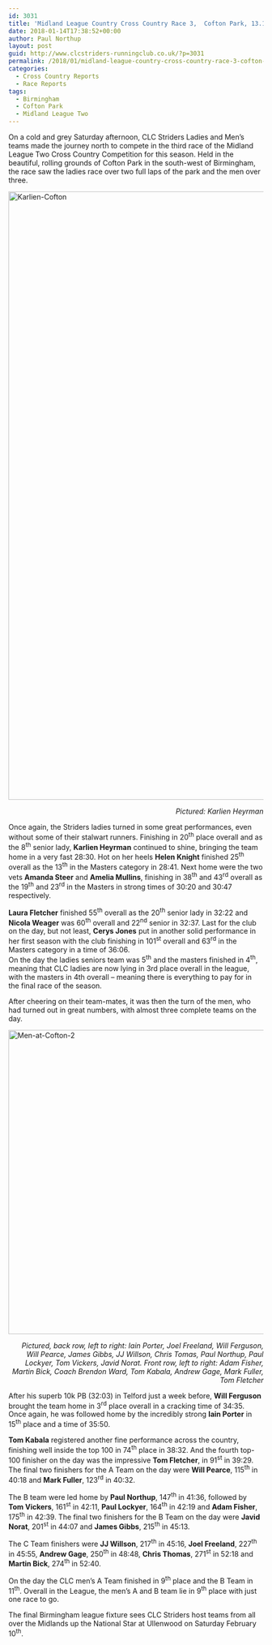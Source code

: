 ```yaml
---
id: 3031
title: 'Midland League Country Cross Country Race 3,  Cofton Park, 13.1.18'
date: 2018-01-14T17:38:52+00:00
author: Paul Northup
layout: post
guid: http://www.clcstriders-runningclub.co.uk/?p=3031
permalink: /2018/01/midland-league-country-cross-country-race-3-cofton-park-13-1-18/
categories:
  - Cross Country Reports
  - Race Reports
tags:
  - Birmingham
  - Cofton Park
  - Midland League Two
---
```

On a cold and grey Saturday afternoon, CLC Striders Ladies and Men’s teams made the journey north to compete in the third race of the Midland League Two Cross Country Competition for this season. Held in the beautiful, rolling grounds of Cofton Park in the south-west of Birmingham, the race saw the ladies race over two full laps of the park and the men over three.

[<img class="alignnone wp-image-3032" src="http://www.clcstriders-runningclub.co.uk/wplive/wp-content/uploads/2018/01/Karlien-Cofton.jpg" alt="Karlien-Cofton" width="800" height="1200" srcset="http://www.clcstriders-runningclub.co.uk/wplive/wp-content/uploads/2018/01/Karlien-Cofton.jpg 1365w, http://www.clcstriders-runningclub.co.uk/wplive/wp-content/uploads/2018/01/Karlien-Cofton-200x300.jpg 200w, http://www.clcstriders-runningclub.co.uk/wplive/wp-content/uploads/2018/01/Karlien-Cofton-768x1152.jpg 768w, http://www.clcstriders-runningclub.co.uk/wplive/wp-content/uploads/2018/01/Karlien-Cofton-683x1024.jpg 683w" sizes="(max-width: 800px) 100vw, 800px" />](http://www.clcstriders-runningclub.co.uk/wplive/wp-content/uploads/2018/01/Karlien-Cofton.jpg)

<p style="text-align: right;">
  <em>Pictured: Karlien Heyrman</em>
</p>

Once again, the Striders ladies turned in some great performances, even without some of their stalwart runners. Finishing in 20<sup>th</sup> place overall and as the 8<sup>th</sup> senior lady, **Karlien Heyrman** continued to shine, bringing the team home in a very fast 28:30. Hot on her heels **Helen Knight** finished 25<sup>th</sup> overall as the 13<sup>th</sup> in the Masters category in 28:41. Next home were the two vets **Amanda Steer** and **Amelia Mullins**, finishing in 38<sup>th</sup> and 43<sup>rd</sup> overall as the 19<sup>th</sup> and 23<sup>rd</sup> in the Masters in strong times of 30:20 and 30:47 respectively.

**Laura Fletcher** finished 55<sup>th</sup> overall as the 20<sup>th</sup> senior lady in 32:22 and **Nicola Weager** was 60<sup>th</sup> overall and 22<sup>nd</sup> senior in 32:37. Last for the club on the day, but not least, **Cerys Jones** put in another solid performance in her first season with the club finishing in 101<sup>st</sup> overall and 63<sup>rd</sup> in the Masters category in a time of 36:06.  
On the day the ladies seniors team was 5<sup>th</sup> and the masters finished in 4<sup>th</sup>, meaning that CLC ladies are now lying in 3rd place overall in the league, with the masters in 4th overall – meaning there is everything to pay for in the final race of the season.

After cheering on their team-mates, it was then the turn of the men, who had turned out in great numbers, with almost three complete teams on the day.

[<img class="alignnone wp-image-3033" src="http://www.clcstriders-runningclub.co.uk/wplive/wp-content/uploads/2018/01/Men-at-Cofton-2.jpg" alt="Men-at-Cofton-2" width="800" height="600" srcset="http://www.clcstriders-runningclub.co.uk/wplive/wp-content/uploads/2018/01/Men-at-Cofton-2.jpg 960w, http://www.clcstriders-runningclub.co.uk/wplive/wp-content/uploads/2018/01/Men-at-Cofton-2-300x225.jpg 300w, http://www.clcstriders-runningclub.co.uk/wplive/wp-content/uploads/2018/01/Men-at-Cofton-2-768x576.jpg 768w" sizes="(max-width: 800px) 100vw, 800px" />](http://www.clcstriders-runningclub.co.uk/wplive/wp-content/uploads/2018/01/Men-at-Cofton-2.jpg)

<p style="text-align: right;">
  <em>Pictured, back row, left to right: Iain Porter, Joel Freeland, Will Ferguson, Will Pearce, James Gibbs, JJ Willson, Chris Tomas, Paul Northup, Paul Lockyer, Tom Vickers, Javid Norat. Front row, left to right: Adam Fisher, Martin Bick, Coach Brendon Ward, Tom Kabala, Andrew Gage, Mark Fuller, Tom Fletcher</em>
</p>

After his superb 10k PB (32:03) in Telford just a week before, **Will Ferguson** brought the team home in 3<sup>rd</sup> place overall in a cracking time of 34:35. Once again, he was followed home by the incredibly strong **Iain Porter** in 15<sup>th</sup> place and a time of 35:50.

**Tom Kabala** registered another fine performance across the country, finishing well inside the top 100 in 74<sup>th</sup> place in 38:32. And the fourth top-100 finisher on the day was the impressive **Tom Fletcher**, in 91<sup>st</sup> in 39:29. The final two finishers for the A Team on the day were **Will Pearce**, 115<sup>th</sup> in 40:18 and **Mark Fuller**, 123<sup>rd</sup> in 40:32.

The B team were led home by **Paul Northup**, 147<sup>th</sup> in 41:36, followed by **Tom Vickers**, 161<sup>st</sup> in 42:11, **Paul Lockyer**, 164<sup>th</sup> in 42:19 and **Adam Fisher**, 175<sup>th</sup> in 42:39. The final two finishers for the B Team on the day were **Javid Norat**, 201<sup>st</sup> in 44:07 and **James Gibbs**, 215<sup>th</sup> in 45:13.

The C Team finishers were **JJ Willson**, 217<sup>th</sup> in 45:16, **Joel Freeland**, 227<sup>th</sup> in 45:55, **Andrew Gage**, 250<sup>th</sup> in 48:48, **Chris Thomas**, 271<sup>st</sup> in 52:18 and **Martin Bick**, 274<sup>th</sup> in 52:40.

On the day the CLC men’s A Team finished in 9<sup>th</sup> place and the B Team in 11<sup>th</sup>. Overall in the League, the men’s A and B team lie in 9<sup>th</sup> place with just one race to go.

The final Birmingham league fixture sees CLC Striders host teams from all over the Midlands up the National Star at Ullenwood on Saturday February 10<sup>th</sup>.

&nbsp;